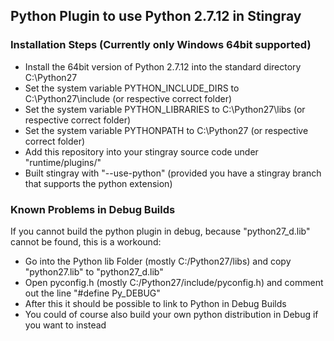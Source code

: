 ## Python Plugin to use Python 2.7.12 in Stingray

### Installation Steps (Currently only Windows 64bit supported)
- Install the 64bit version of Python 2.7.12 into the standard directory C:\Python27
- Set the system variable PYTHON_INCLUDE_DIRS to C:\Python27\include (or respective correct folder)
- Set the system variable PYTHON_LIBRARIES to C:\Python27\libs (or respective correct folder)
- Set the system variable PYTHONPATH to C:\Python27 (or respective correct folder)
- Add this repository into your stingray source code under "runtime/plugins/"
- Built stingray with "--use-python" (provided you have a stingray branch that supports the python extension)

### Known Problems in Debug Builds
If you cannot build the python plugin in debug, because "python27_d.lib" cannot be found, this is a workound:
- Go into the Python lib Folder (mostly C:/Python27/libs) and copy "python27.lib" to "python27_d.lib"
- Open pyconfig.h (mostly C:/Python27/include/pyconfig.h) and comment out the line "#define Py_DEBUG"
- After this it should be possible to link to Python in Debug Builds
- You could of course also build your own python distribution in Debug if you want to instead

